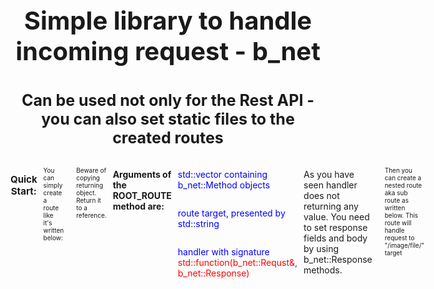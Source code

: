 <h1 align="center" style="font-size: 40px">
    Simple library to handle incoming request - b_net
<h1>

<h2 align="center" style="font-size: 25px; font-family: ">
    Can be used not only for the Rest API - you can also set static files to the created routes
</h2>

<div style="display: flex; gap: 10px; flex-diration: column">
<h3 align="center" style="font-size: 15px">Quick Start:</h3>
<p style="font-size: 10px">
    You can simply create a route like it's written below:
</p>

        #include "simple_server/server.hpp"

        b_net::Server server;

        auto& image_route = server.ROOT_ROUTE(
            { GET, HEAD },
            "/image",
            [&](
                b_net::Request& req,
                b_net::Response& res
            ) {
                b_net::error_code ec = res.file_body("image.jpg");
                if (ec.get_status() != b_net::status::OK) {
                    std::cerr << ec.message() << std::endl;
                }
            }
        );

<p style="font-size: 10px">
Beware of copying returning object. Return it to a reference.
<p style="font-weight: bold">Arguments of the ROOT_ROUTE method are:</p>
<div style="display: flex; flex-direction: column">
<p style="color: blue">std::vector containing b_net::Method objects</p>
<p style="color: blue">route target, presented by std::string</p>
<p style="color: blue">handler with signature
<span style="color: red">std::function<void>(b_net::Requst&, b_net::Response)</span>
</p>
</div>

As you have seen handler does not returning any value. You need to set
response fields and body by using b_net::Response methods.
</p>
<p style="font-size: 10px">
    Then you can create a nested route aka sub route as written below.
    This route will handle request to "/image/file/" target
</p>

        auto& avatar_image = image_route.SUB_ROUTE(
            { GET },
            "/file",
            [&](
                b_net::Request& req,
                b_net::Response& res
            ) {
                std::string file_name = "file";
                file_name += req.mime_type();
                std::ofstream file(file_name, std::ios::binary | std::ios::out);
                if (file.is_open())
                {
                    file.write(req.body(), req.body_size());
                }

                res.body("{\"status\": \"ok\"}", JSON);
            }
        );
</div>